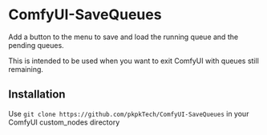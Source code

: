 # ComfyUI-SaveQueues
Add a button to the menu to save and load the running queue and the pending queues.

This is intended to be used when you want to exit ComfyUI with queues still remaining.

## Installation
Use `git clone https://github.com/pkpkTech/ComfyUI-SaveQueues` in your ComfyUI custom_nodes directory
